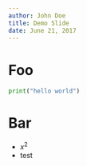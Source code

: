 ```yaml
---
author: John Doe
title: Demo Slide
date: June 21, 2017
---
```

# Foo
```python
print("hello world")
```
# Bar
* $x^2$
* test

